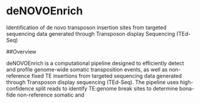 # deNOVOEnrich
Identification of de novo transposon insertion sites from targeted sequencing data generated through Transposon display Sequencing (TEd-Seq)


##Overview

deNOVOEnrich is a computational pipeline designed to efficiently detect and profile genome-wide somatic transposition events, as well as non-reference fixed TE insertions from targeted sequencing data generated through Transposon display sequencing (TEd-Seq). 
The pipeline uses high-confidence split reads to identify TE:genome break sites to determine bona-fide non-reference somatic and 

